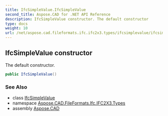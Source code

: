 ```yaml
---
title: IfcSimpleValue.IfcSimpleValue
second_title: Aspose.CAD for .NET API Reference
description: IfcSimpleValue constructor. The default constructor
type: docs
weight: 10
url: /net/aspose.cad.fileformats.ifc.ifc2x3.types/ifcsimplevalue/ifcsimplevalue/
---
```

## IfcSimpleValue constructor

The default constructor.

```csharp
public IfcSimpleValue()
```

### See Also

* class [IfcSimpleValue](../)
* namespace [Aspose.CAD.FileFormats.Ifc.IFC2X3.Types](../../ifcsimplevalue/)
* assembly [Aspose.CAD](../../../)


